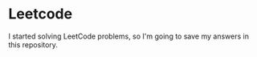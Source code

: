 # Leetcode
I started solving LeetCode problems, so I'm going to save my answers in this repository.
